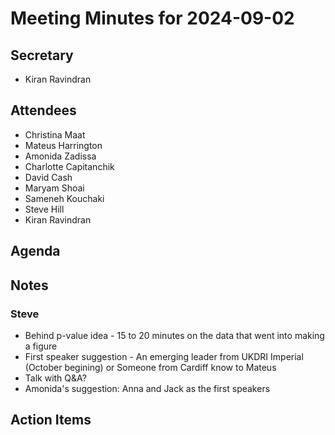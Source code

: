 # Meeting Minutes for 2024-09-02

## Secretary
- Kiran Ravindran

## Attendees
- Christina Maat
- Mateus Harrington
- Amonida Zadissa
- Charlotte Capitanchik
- David Cash
- Maryam Shoai
- Sameneh Kouchaki
- Steve Hill
- Kiran Ravindran

## Agenda

## Notes
### Steve
* Behind p-value idea - 15 to 20 minutes on the data that went into making a figure
* First speaker suggestion - An emerging leader from UKDRI Imperial (October begining) or Someone from Cardiff know to Mateus
* Talk with Q&A?
* Amonida's suggestion: Anna and Jack as the first speakers
### 

###

## Action Items

